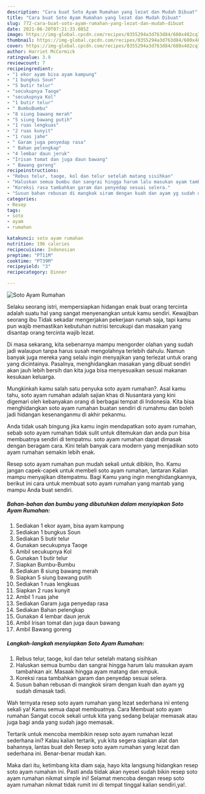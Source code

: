```yaml
---
description: "Cara buat Soto Ayam Rumahan yang lezat dan Mudah Dibuat"
title: "Cara buat Soto Ayam Rumahan yang lezat dan Mudah Dibuat"
slug: 772-cara-buat-soto-ayam-rumahan-yang-lezat-dan-mudah-dibuat
date: 2021-06-20T07:21:33.085Z
image: https://img-global.cpcdn.com/recipes/0355294a3d763d84/680x482cq70/soto-ayam-rumahan-foto-resep-utama.jpg
thumbnail: https://img-global.cpcdn.com/recipes/0355294a3d763d84/680x482cq70/soto-ayam-rumahan-foto-resep-utama.jpg
cover: https://img-global.cpcdn.com/recipes/0355294a3d763d84/680x482cq70/soto-ayam-rumahan-foto-resep-utama.jpg
author: Harriet McCormick
ratingvalue: 3.9
reviewcount: 7
recipeingredient:
- "1 ekor ayam bisa ayam kampung"
- "1 bungkus Soun"
- "5 butir telur"
- "secukupnya Taoge"
- "secukupnya Kol"
- "1 butir telur"
- " BumbuBumbu"
- "8 siung bawang merah"
- "5 siung bawang putih"
- "1 ruas lengkuas"
- "2 ruas kunyit"
- "1 ruas jahe"
- " Garam juga penyedap rasa"
- " Bahan pelengkap"
- "4 lembar daun jeruk"
- "Irisan tomat dan juga daun bawang"
- " Bawang goreng"
recipeinstructions:
- "Rebus telur, taoge, kol dan telur setelah matang sisihkan"
- "Haluskan semua bumbu dan sangrai hingga harum lalu masukan ayam tambahkan air. Masaak hingga ayam matang dan empuk."
- "Koreksi rasa tambahkan garam dan penyedap sesuai selera."
- "Susun bahan rebusan di mangkok siram dengan kuah dan ayam yg sudah dimasak tadi."
categories:
- Resep
tags:
- soto
- ayam
- rumahan

katakunci: soto ayam rumahan 
nutrition: 196 calories
recipecuisine: Indonesian
preptime: "PT11M"
cooktime: "PT39M"
recipeyield: "3"
recipecategory: Dinner

---
```



![Soto Ayam Rumahan](https://img-global.cpcdn.com/recipes/0355294a3d763d84/680x482cq70/soto-ayam-rumahan-foto-resep-utama.jpg)

Selaku seorang istri, mempersiapkan hidangan enak buat orang tercinta adalah suatu hal yang sangat menyenangkan untuk kamu sendiri. Kewajiban seorang ibu Tidak sekadar mengerjakan pekerjaan rumah saja, tapi kamu pun wajib memastikan kebutuhan nutrisi tercukupi dan masakan yang disantap orang tercinta wajib lezat.

Di masa  sekarang, kita sebenarnya mampu mengorder olahan yang sudah jadi walaupun tanpa harus susah mengolahnya terlebih dahulu. Namun banyak juga mereka yang selalu ingin menyajikan yang terlezat untuk orang yang dicintainya. Pasalnya, menghidangkan masakan yang dibuat sendiri akan jauh lebih bersih dan kita juga bisa menyesuaikan sesuai makanan kesukaan keluarga. 



Mungkinkah kamu salah satu penyuka soto ayam rumahan?. Asal kamu tahu, soto ayam rumahan adalah sajian khas di Nusantara yang kini digemari oleh kebanyakan orang di berbagai tempat di Indonesia. Kita bisa menghidangkan soto ayam rumahan buatan sendiri di rumahmu dan boleh jadi hidangan kesenanganmu di akhir pekanmu.

Anda tidak usah bingung jika kamu ingin mendapatkan soto ayam rumahan, sebab soto ayam rumahan tidak sulit untuk ditemukan dan anda pun bisa membuatnya sendiri di tempatmu. soto ayam rumahan dapat dimasak dengan beragam cara. Kini telah banyak cara modern yang menjadikan soto ayam rumahan semakin lebih enak.

Resep soto ayam rumahan pun mudah sekali untuk dibikin, lho. Kamu jangan capek-capek untuk membeli soto ayam rumahan, lantaran Kalian mampu menyajikan ditempatmu. Bagi Kamu yang ingin menghidangkannya, berikut ini cara untuk membuat soto ayam rumahan yang mantab yang mampu Anda buat sendiri.

<!--inarticleads1-->

##### Bahan-bahan dan bumbu yang dibutuhkan dalam menyiapkan Soto Ayam Rumahan:

1. Sediakan 1 ekor ayam, bisa ayam kampung
1. Sediakan 1 bungkus Soun
1. Sediakan 5 butir telur
1. Gunakan secukupnya Taoge
1. Ambil secukupnya Kol
1. Gunakan 1 butir telur
1. Siapkan  Bumbu-Bumbu
1. Sediakan 8 siung bawang merah
1. Siapkan 5 siung bawang putih
1. Sediakan 1 ruas lengkuas
1. Siapkan 2 ruas kunyit
1. Ambil 1 ruas jahe
1. Sediakan  Garam juga penyedap rasa
1. Sediakan  Bahan pelengkap
1. Gunakan 4 lembar daun jeruk
1. Ambil Irisan tomat dan juga daun bawang
1. Ambil  Bawang goreng




<!--inarticleads2-->

##### Langkah-langkah menyiapkan Soto Ayam Rumahan:

1. Rebus telur, taoge, kol dan telur setelah matang sisihkan
1. Haluskan semua bumbu dan sangrai hingga harum lalu masukan ayam tambahkan air. Masaak hingga ayam matang dan empuk.
1. Koreksi rasa tambahkan garam dan penyedap sesuai selera.
1. Susun bahan rebusan di mangkok siram dengan kuah dan ayam yg sudah dimasak tadi.




Wah ternyata resep soto ayam rumahan yang lezat sederhana ini enteng sekali ya! Kamu semua dapat membuatnya. Cara Membuat soto ayam rumahan Sangat cocok sekali untuk kita yang sedang belajar memasak atau juga bagi anda yang sudah jago memasak.

Tertarik untuk mencoba membikin resep soto ayam rumahan lezat sederhana ini? Kalau kalian tertarik, yuk kita segera siapkan alat dan bahannya, lantas buat deh Resep soto ayam rumahan yang lezat dan sederhana ini. Benar-benar mudah kan. 

Maka dari itu, ketimbang kita diam saja, hayo kita langsung hidangkan resep soto ayam rumahan ini. Pasti anda tiidak akan nyesel sudah bikin resep soto ayam rumahan nikmat simple ini! Selamat mencoba dengan resep soto ayam rumahan nikmat tidak rumit ini di tempat tinggal kalian sendiri,ya!.

